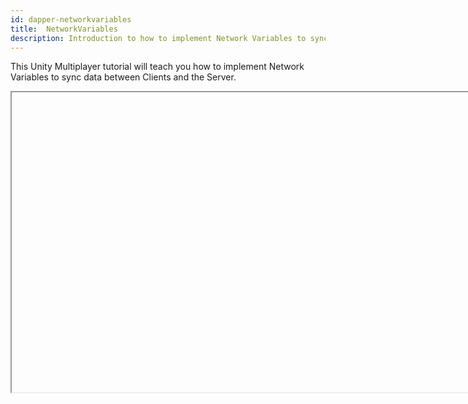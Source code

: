 ```yaml
---
id: dapper-networkvariables
title:  NetworkVariables
description: Introduction to how to implement Network Variables to sync data between Clients and the Server.
---
```



This Unity Multiplayer tutorial will teach you how to implement Network Variables to sync data between Clients and the Server.

<Iframe url="https://www.youtube.com/embed/iQDGLaSI3Cg"
        width="854px"
        height="480px"
        id="myId"
        className="video-container"
        display="initial"
        position="relative"
        allow="accelerometer; autoplay; clipboard-write; encrypted-media; gyroscope; picture-in-picture" 
        allowfullscreen
        />

Video published 22nd April 2021

For project files access, check out the repository here: https://github.com/DapperDino/Unity-Multiplayer-Tutorials

For more information on `NetworkVariable` see [NettworkVariable](../../mlapi-basics/networkvariable.md) in the main MLAPI documentation.

:::contribution Community Contribution
Thank you to [DapperDino](https://www.youtube.com/channel/UCjCpZyil4D8TBb5nVTMMaUw) for the video tutorials! These contributions are a fantastic help to the community.
:::

import Iframe from 'react-iframe'